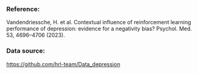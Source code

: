 ### Reference:

Vandendriessche, H. et al. Contextual influence of reinforcement learning performance of depression: evidence for a negativity bias? Psychol. Med. 53, 4696–4706 (2023).


### Data source:

https://github.com/hrl-team/Data_depression
